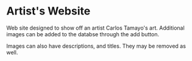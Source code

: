 
# Artist's Website

Web site designed to show off an artist Carlos Tamayo's art. Additional images can be added to the databse through the add button.

Images can also have descriptions, and titles. They may be removed as well. 
